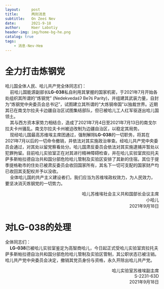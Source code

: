 ```yaml
---
layout:     post
title:      两则消息
subtitle:   On Zeeś Nev
date:       2021-9-18
author:     Haer Labotiy
header-img: img/home-bg-he.png
catalog: true
tags:
    - 消息-Nev-Нев
---
```


# 全力打击炼钢党

哈儿国全体人民、哈儿共产党全体同志们：  
&nbsp;&nbsp;&nbsp;&nbsp;前哈儿国能源副部长**LG-038**私自利用其掌握的国家机密，于2021年7月开始各处组织其所谓的“炼钢党” (Nedekvedaśʔ Beʔś Parity)，并组建其武装力量，自封为“炼钢党中央委员会总书记”，试图建立其所谓的“大炼钢帝国”以独裁世界。近期其已在南戈尔拉夫卡边疆自治区试图集结部队，但已被哈儿工人红军驱逐出哈儿国领土。  
&nbsp;&nbsp;&nbsp;&nbsp;其与西方资本家势力相结合，造成了2021年7月4日至2021年7月13日的南戈尔拉夫卡州骚乱。南戈尔拉夫卡州被迫改制为边疆自治区，以稳定其局势。  
&nbsp;&nbsp;&nbsp;&nbsp;现经哈儿国最高苏维埃主席团通过，强制解除**LG-038**的一切职务，将其在2021年7月以后的一切命令撤销，并依法对其实施政治审查。经哈儿共产党中央委员会通过，对其处以留党察看处分。哈儿国肃反委员会依法对其实施逮捕并暂处以犯罪拘留。目前哈儿实验室正在对其进行精神障碍检查，并在哈儿实验室宾拉托夫萨多斯帕拉德自治共和国分部危险哈儿管制及实验区安排了其新的住宿。其位于提季提格勒市的住处已被肃反委员会收回国家所有，其名下一切可支配的国家财产均已收回其支配权并予以没收。  
&nbsp;&nbsp;&nbsp;&nbsp;全体哈儿国的共产主义建设者们，我们应当为苏维埃政权效力，为人民效力，要坚决消灭炼钢党的一切势力。  
<div style="text-align: right">哈儿苏维埃社会主义共和国部长会议主席</div>  
<div style="text-align: right">小哈儿</div>  
<div style="text-align: right">2021年9月18日</div>  

# 对LG-038的处理

全体同志们：  
&nbsp;&nbsp;&nbsp;&nbsp;**LG-038**已被哈儿实验室鉴定为高智商哈儿，今日起正式受哈儿实验室宾拉托夫萨多斯帕拉德自治共和国分部危险哈儿管制及实验区管制，其公职状态已被注销。哈儿共产党中央委员会决定，撤销其党员身份与资格，永久开除出哈儿共产党。  
<div style="text-align: right">哈儿实验室苏维埃副主席</div>  
<div style="text-align: right">S-2231-63D</div>  
<div style="text-align: right">2021年9月18日</div>  
